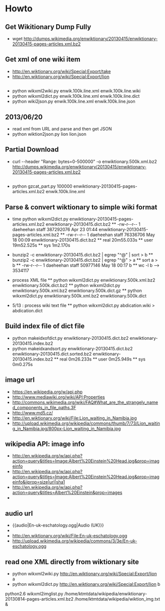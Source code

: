 # Howto
## Get Wikitionary Dump Fully
 * wget http://dumps.wikimedia.org/enwiktionary/20130415/enwiktionary-20130415-pages-articles.xml.bz2
## Get xml of one wiki item
 * http://en.wiktionary.org/wiki/Special:Export/take
 * http://en.wiktionary.org/wiki/Special:Export/lion

##
 * python wikxml2wiki.py enwik.100k.line.xml enwik.100k.line.wiki
 * python wikxml2dict.py enwik.100k.line.xml enwik.100k.line.dict
 * python wiki2json.py enwik.100k.line.xml enwik.100k.line.json
## 2013/06/20
 * read xml from URL and parse and then get JSON
 * python wiktion2json.py lion lion.json

## Partial Download
 * curl --header "Range: bytes=0-500000" -o enwiktionary.500k.xml.bz2 http://dumps.wikimedia.org/enwiktionary/20130415/enwiktionary-20130415-pages-articles.xml.bz2

##
 * python gzcat_part.py 100000 enwiktionary-20130415-pages-articles.xml.bz2 enwik.100k.line.xml
## Parse & convert wiktionary to simple wiki format
 * time python wikxml2dict.py  enwiktionary-20130415-pages-articles.xml.bz2 enwiktionary-20130415.dict.bz2
 ** -rw-r--r--  1 daeheehan  staff  387292076 Apr 23 01:44 enwiktionary-20130415-pages-articles.xml.bz2
 ** -rw-r--r--  1 daeheehan  staff   76336706 May 18 00:09 enwiktionary-20130415.dict.bz2
 ** real    20m55.033s
 ** user    19m52.525s
 ** sys     1m2.170s

 * bunzip2 -c enwiktionary-20130415.dict.bz2 |  egrep "^@" | sort > b
 ** bunzip2 -c enwiktionary-20130415.dict.bz2 |  egrep "^@" > a
 ** sort a > b
 ** -rw-r--r--  1 daeheehan  staff  50977146 May 18 00:17 b
 ** wc -l b --> 3534117

 * process XML file
 ** python wikxml2dict.py enwiktionary.500k.xml.bz2 enwiktionary.500k.dict.bz2
 ** python wikxml2dict.py enwiktionary.500k.xml.bz2 enwiktionary.500k.dict.gz
 ** python wikxml2dict.py enwiktionary.500k.xml.bz2 enwiktionary.500k.dict
 * 5/13 : process wiki text file
 ** python wikxml2dict.py abdication.wiki  > abdication.dict
## Build index file of dict file
 * python makeidxofdict.py enwiktionary-20130415.dict.bz2 enwiktionary-20130415.index.bz2
 * python makeidxandsort.py enwiktionary-20130415.dict.bz2 enwiktionary-20130415.dict.sorted.bz2 enwiktionary-20130415.index.bz2
 ** real	0m26.233s
 ** user	0m25.949s
 ** sys	0m0.275s

## image url
* https://en.wikipedia.org/w/api.php
* http://www.mediawiki.org/wiki/API:Properties
* http://commons.wikimedia.org/wiki/FAQ#What_are_the_strangely_named_components_in_file_paths.3F
* http://www.md5.cz/ 
* http://en.wiktionary.org/wiki/File:Lion_waiting_in_Namibia.jpg
* http://upload.wikimedia.org/wikipedia/commons/thumb/7/73/Lion_waiting_in_Namibia.jpg/800px-Lion_waiting_in_Namibia.jpg

## wikipedia API: image info
* http://en.wikipedia.org/w/api.php?action=query&titles=Image:Albert%20Einstein%20Head.jpg&prop=imageinfo
* http://en.wikipedia.org/w/api.php?action=query&titles=Image:Albert%20Einstein%20Head.jpg&prop=imageinfo&iiprop=size|url|sha1
* http://en.wikipedia.org/w/api.php?action=query&titles=Albert%20Einstein&prop=images
* 
## audio url
* {{audio|En-uk-eschatology.ogg|Audio (UK)}}
* <source src="//upload.wikimedia.org/wikipedia/commons/3/3e/En-uk-eschatology.ogg" type="audio/ogg; codecs=&quot;vorbis&quot;" data-title="Original Ogg file (411 kbps)" data-shorttitle="Ogg source" data-width="0" data-height="0" data-bandwidth="411402"></source>
* http://en.wiktionary.org/wiki/File:En-uk-eschatology.ogg
* http://upload.wikimedia.org/wikipedia/commons/3/3e/En-uk-eschatology.ogg


## read one XML directly from wiktionary site
* python wikxml2wiki.py http://en.wiktionary.org/wiki/Special:Export/lion a
* python wikxml2dict.py http://en.wiktionary.org/wiki/Special:Export/lion b

python2.6 wikxml2imglist.py /home/ktmtdata/wikipedia/enwiktionary-20130814-pages-articles.xml.bz2 /home/ktmtdata/wikipedia/wiktion_img.txt &

